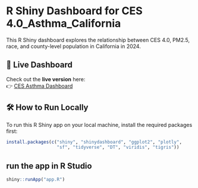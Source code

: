 # R Shiny Dashboard for CES 4.0_Asthma_California  
This R Shiny dashboard explores the relationship between CES 4.0, PM2.5, race, and county-level population in California in 2024.

## 🔗 Live Dashboard  
Check out the **live version** here:  
👉 [CES Asthma Dashboard](https://seemadesai.shinyapps.io/ces_asthma_dashboard/)  

## 🛠️ How to Run Locally  
To run this R Shiny app on your local machine, install the required packages first:  
```r
install.packages(c("shiny", "shinydashboard", "ggplot2", "plotly",
                   "sf", "tidyverse", "DT", "viridis", "tigris"))
```
## run the app in R Studio
```r
shiny::runApp("app.R")
```
